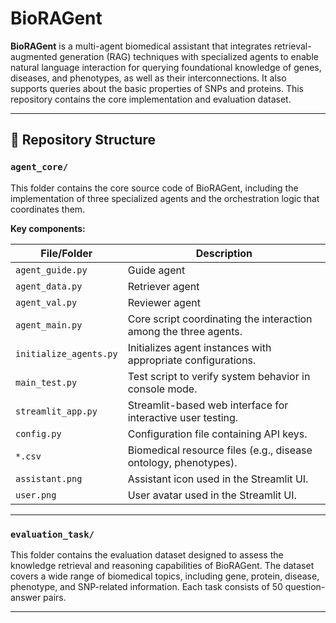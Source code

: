 # BioRAGent

**BioRAGent** is a multi-agent biomedical assistant that integrates retrieval-augmented generation (RAG) techniques with specialized agents to enable natural language interaction for querying foundational knowledge of genes, diseases, and phenotypes, as well as their interconnections. It also supports queries about the basic properties of SNPs and proteins. This repository contains the core implementation and evaluation dataset.

---

## 📁 Repository Structure

### `agent_core/`
This folder contains the core source code of BioRAGent, including the implementation of three specialized agents and the orchestration logic that coordinates them.

**Key components:**

| File/Folder            | Description                                                  |
| ---------------------- | ------------------------------------------------------------ |
| `agent_guide.py`       | Guide agent |
| `agent_data.py`        | Retriever agent |
| `agent_val.py`         | Reviewer agent |
| `agent_main.py`        | Core script coordinating the interaction among the three agents. |
| `initialize_agents.py` | Initializes agent instances with appropriate configurations. |
| `main_test.py`         | Test script to verify system behavior in console mode.       |
| `streamlit_app.py`     | Streamlit-based web interface for interactive user testing.  |
| `config.py`            | Configuration file containing API keys. |
| `*.csv`                | Biomedical resource files (e.g., disease ontology, phenotypes). |
| `assistant.png`        | Assistant icon used in the Streamlit UI.                     |
| `user.png`             | User avatar used in the Streamlit UI.                        |

---

### `evaluation_task/`
This folder contains the evaluation dataset designed to assess the knowledge retrieval and reasoning capabilities of BioRAGent. The dataset covers a wide range of biomedical topics, including gene, protein, disease, phenotype, and SNP-related information. Each task consists of 50 question-answer pairs.

---
